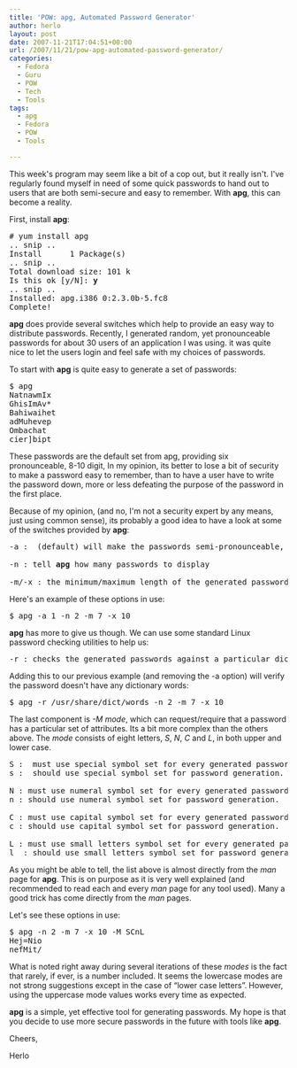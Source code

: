 ```yaml
---
title: 'POW: apg, Automated Password Generator'
author: herlo
layout: post
date: 2007-11-21T17:04:51+00:00
url: /2007/11/21/pow-apg-automated-password-generator/
categories:
  - Fedora
  - Guru
  - POW
  - Tech
  - Tools
tags:
  - apg
  - Fedora
  - POW
  - Tools

---
```

This week's program may seem like a bit of a cop out, but it really isn't. I've regularly found myself in need of some quick passwords to hand out to users that are both semi-secure and easy to remember. With **apg**, this can become a reality.

First, install **apg**:

<pre># yum install apg
.. snip ..
Install      1 Package(s)
.. snip ..
Total download size: 101 k
Is this ok [y/N]: <strong>y</strong>
.. snip ..
Installed: apg.i386 0:2.3.0b-5.fc8
Complete!</pre>

**apg** does provide several switches which help to provide an easy way to distribute passwords. Recently, I generated random, yet pronounceable passwords for about 30 users of an application I was using. it was quite nice to let the users login and feel safe with my choices of passwords.

To start with **apg** is quite easy to generate a set of passwords:

<pre>$ apg
NatnawmIx
GhisImAv*
Bahiwaihet
adMuhevep
Ombachat
cier]bipt</pre>

These passwords are the default set from apg, providing six pronounceable, 8-10 digit, In my opinion, its better to lose a bit of security to make a password easy to remember, than to have a user have to write the password down, more or less defeating the purpose of the password in the first place.

Because of my opinion, (and no, I'm not a security expert by any means, just using common sense), its probably a good idea to have a look at some of the switches provided by **apg**:

<pre>-a : <em></em> (default) will make the passwords semi-pronounceable, <em>1</em> on the other hand, will be pseudo-random

-n : tell <strong>apg</strong> how many passwords to display

-m/-x : the minimum/maximum length of the generated passwords</pre>

Here's an example of these options in use:

<pre>$ apg -a 1 -n 2 -m 7 -x 10</pre>

**apg** has more to give us though. We can use some standard Linux password checking utilities to help us:

<pre>-r : checks the generated passwords against a particular dictionary file.  /usr/share/dict/words, for example.</pre>

Adding this to our previous example (and removing the -a option) will verify the password doesn't have any dictionary words:

<pre>$ apg -r /usr/share/dict/words -n 2 -m 7 -x 10</pre>

The last component is _-M mode_, which can request/require that a password has a particular set of attributes. Its a bit more complex than the others above. The _mode_ consists of eight letters, _S_, _N_, _C_ and _L_, in both upper and lower case.

<pre>S :  must use special symbol set for every generated password.
s :  should use special symbol set for password generation.

N : must use numeral symbol set for every generated password.
n : should use numeral symbol set for password generation.

C : must use capital symbol set for every generated password.
c : should use capital symbol set for password generation.

L : must use small letters symbol set for every generated password (always present if pronounceable  password generation algorithm is used).
l  : should use small letters symbol set for password generation.</pre>

As you might be able to tell, the list above is almost directly from the _man_ page for **apg**. This is on purpose as it is very well explained (and recommended to read each and every _man_ page for any tool used). Many a good trick has come directly from the _man_ pages.

Let's see these options in use:

<pre>$ apg -n 2 -m 7 -x 10 -M SCnL
Hej=Nio
nefMit/</pre>

What is noted right away during several iterations of these _modes_ is the fact that rarely, if ever, is a number included. It seems the lowercase modes are not strong suggestions except in the case of &#8220;lower case letters&#8221;. However, using the uppercase mode values works every time as expected.

**apg** is a simple, yet effective tool for generating passwords. My hope is that you decide to use more secure passwords in the future with tools like **apg**.

Cheers,

Herlo